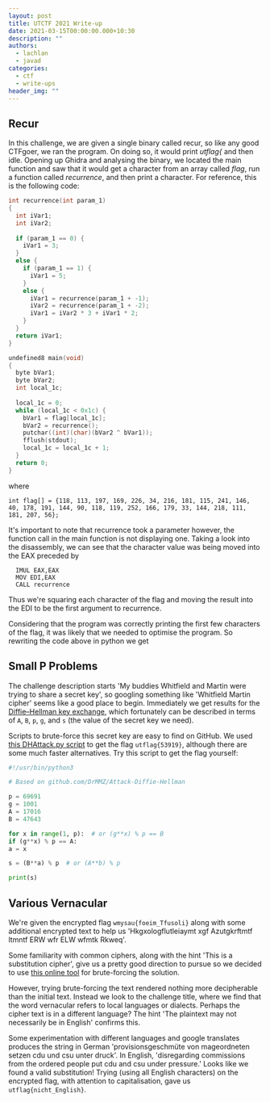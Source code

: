 ```yaml
---
layout: post
title: UTCTF 2021 Write-up
date: 2021-03-15T00:00:00.000+10:30
description: ""
authors:
  - lachlan
  - javad
categories:
  - ctf
  - write-ups
header_img: ""
---
```

## Recur

In this challenge, we are given a single binary called recur, so like any good CTFgoer, we ran the program. On doing so, it would print _utflag{_ and then idle. Opening up Ghidra and analysing the binary, we located the main function and saw that it would get a character from an array called _flag_, run a function called _recurrence_, and then print a character. For reference, this is the following code:
```c
int recurrence(int param_1)
{
  int iVar1;
  int iVar2;
  
  if (param_1 == 0) {
    iVar1 = 3;
  }
  else {
    if (param_1 == 1) {
      iVar1 = 5;
    }
    else {
      iVar1 = recurrence(param_1 + -1);
      iVar2 = recurrence(param_1 + -2);
      iVar1 = iVar2 * 3 + iVar1 * 2;
    }
  }
  return iVar1;
}

undefined8 main(void)
{
  byte bVar1;
  byte bVar2;
  int local_1c;
  
  local_1c = 0;
  while (local_1c < 0x1c) {
    bVar1 = flag[local_1c];
    bVar2 = recurrence();
    putchar((int)(char)(bVar2 ^ bVar1));
    fflush(stdout);
    local_1c = local_1c + 1;
  }
  return 0;
}
```
where

    int flag[] = {118, 113, 197, 169, 226, 34, 216, 181, 115, 241, 146, 40, 178, 191, 144, 90, 118, 119, 252, 166, 179, 33, 144, 218, 111, 181, 207, 56};

It's important to note that recurrence took a parameter however, the function call in the main function is not displaying one. Taking a look into the disassembly, we can see that the character value was being moved into the EAX preceded by

      IMUL EAX,EAX
      MOV EDI,EAX
      CALL recurrence

Thus we're squaring each character of the flag and moving the result into the EDI to be the first argument to recurrence.

Considering that the program was correctly printing the first few characters of the flag, it was likely that we needed to optimise the program. So rewriting the code above in python we get

## Small P Problems

The challenge description starts 'My buddies Whitfield and Martin were trying to share a secret key', so googling something like 'Whitfield Martin cipher' seems like a good place to begin. Immediately we get results for the [Diffie–Hellman key exchange](https://en.wikipedia.org/wiki/Diffie%E2%80%93Hellman_key_exchange), which fortunately can be described in terms of `A`, `B`, `p`, `g`, and `s` (the value of the secret key we need).

Scripts to brute-force this secret key are easy to find on GitHub. We used [this DHAttack.py script](https://github.com/zhangpengpengpeng/Diffie-Hellman-Algorithm) to get the flag `utflag{53919}`, although there are some much faster alternatives. Try this script to get the flag yourself:

```py
#!/usr/bin/python3

# Based on github.com/DrMMZ/Attack-Diffie-Hellman

p = 69691
g = 1001
A = 17016
B = 47643

for x in range(1, p):  # or (g**x) % p == B
if (g**x) % p == A:
a = x

s = (B**a) % p  # or (A**b) % p

print(s) 
```

## Various Vernacular

We're given the encrypted flag `wmysau{foeim_Tfusoli}` along with some additional encrypted text to help us 'Hkgxologflutleiaymt xgf Azutgkrftmtf ltmntf ERW wfr ELW wfmtk Rkweq'.

Some familiarity with common ciphers, along with the hint 'This is a substitution cipher', give us a pretty good direction to pursue so we decided to use [this online tool](https://www.boxentriq.com/code-breaking/cryptogram "Substitution Cipher Solver Tool") for brute-forcing the solution.

However, trying brute-forcing the text rendered nothing more decipherable than the initial text. Instead we look to the challenge title, where we find that the word vernacular refers to local languages or dialects. Perhaps the cipher text is in a different language? The hint 'The plaintext may not necessarily be in English' confirms this.

Some experimentation with different languages and google translates produces the string in German 'provisionsgeschmüte von mageordneten setzen cdu und csu unter druck'. In English, 'disregarding commissions from the ordered people put cdu and csu under pressure.' Looks like we found a valid substitution! Trying (using all English characters) on the encrypted flag, with attention to capitalisation, gave us `utflag{nicht_English}`.
